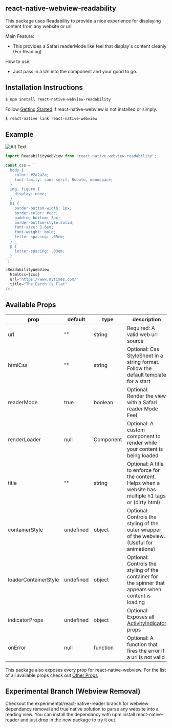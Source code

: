 ## react-native-webview-readability

This package uses Readability to provide a nice experience for displaying content from any website or url

Main Feature:

- This provides a Safari readerMode like feel that display's content cleanly (For Reading)

How to use:

- Just pass in a Url into the component and your good to go.

## Installation Instructions

```bash
$ npm install react-native-webview-readability
```

Follow [Getting Started](https://github.com/react-native-community/react-native-webview/blob/master/docs/Getting-Started.md) if react-native-webview is not installed or simply.

```bash
$ react-native link react-native-webview
```

## Example

![Alt Text](https://i.imgur.com/WeROrao.gif)

```typescript
import ReadabilityWebView from "react-native-webview-readability";

const css = `
  body {
    color: #2a2a2a;
    font-family: sans-serif, Roboto, monospace;
  }
  img, figure {
    display: none;
  }
  h1 {
    border-bottom-width: 1px;
    border-color: #ccc;
    padding-bottom: 3px;
    border-bottom-style:solid;
    font-size: 1.6em;
    font-weight: bold;
    letter-spacing: .05em;
  }
  p {
    letter-spacing: .03em;
  }
`;

<ReadabilityWebView
  htmlCss={css}
  url="https://www.nytimes.com/"
  title="The Earth is Flat"
/>;
```

## Available Props

| prop                 | default   | type      | description                                                                                                     |
| -------------------- | --------- | --------- | --------------------------------------------------------------------------------------------------------------- |
| url                  | ""        | string    | Required: A valid web url source                                                                                |
| htmlCss              | ""        | string    | Optional: Css StyleSheet in a string format. Follow the default template for a start                            |
| readerMode           | true      | boolean   | Optional: Render the view with a Safari reader Mode Feel                                                        |
| renderLoader         | null      | Component | Optional: A custom component to render while your content is being loaded                                       |
| title                | ""        | string    | Optional: A title to enforce for the content. Helps when a website has multiple h1 tags or (dirty html)         |
| containerStyle       | undefined | object    | Optional: Controls the styling of the outer wrapper of the webview. (Useful for animations)                     |
| loaderContainerStyle | undefined | object    | Optional: Controls the styling of the container for the spinner that appears when content is loading            |
| indicatorProps       | undefined | object    | Optional: Exposes all [ActivityIndicator](https://facebook.github.io/react-native/docs/activityindicator) props |
| onError              | null      | function  | Optional: A function that fires the error if a url is not valid                                                 |

This package also exposes every prop for react-native-webview. For the list of all available props check out [Other Props](https://github.com/react-native-community/react-native-webview/blob/master/docs/Reference.md#style)

## Experimental Branch (Webview Removal)

Checkout the experimental/react-native-reader branch for webview dependancy removal and true native solution to parse any website into a reading view. You can install the dependancy with npm install react-native-reader and just drop in the new package to try it out.
